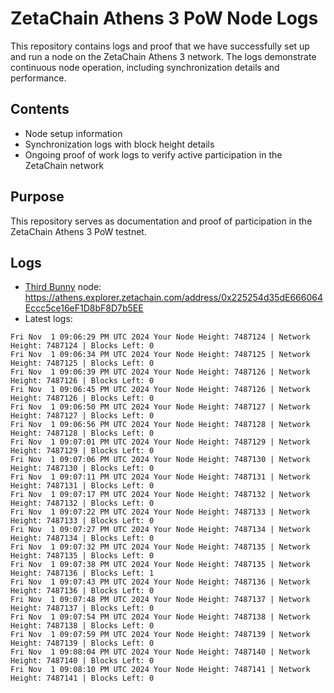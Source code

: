 # ZetaChain Athens 3 PoW Node Logs
This repository contains logs and proof that we have successfully set up and run a node on the ZetaChain Athens 3 network. The logs demonstrate continuous node operation, including synchronization details and performance.

## Contents
- Node setup information
- Synchronization logs with block height details
- Ongoing proof of work logs to verify active participation in the ZetaChain network

## Purpose
This repository serves as documentation and proof of participation in the ZetaChain Athens 3 PoW testnet.

## Logs

- [Third Bunny](https://thirdbunny.xyz/) node: https://athens.explorer.zetachain.com/address/0x225254d35dE666064Eccc5ce16eF1D8bF8D7b5EE
- Latest logs:
```
Fri Nov  1 09:06:29 PM UTC 2024 Your Node Height: 7487124 | Network Height: 7487124 | Blocks Left: 0
Fri Nov  1 09:06:34 PM UTC 2024 Your Node Height: 7487125 | Network Height: 7487125 | Blocks Left: 0
Fri Nov  1 09:06:39 PM UTC 2024 Your Node Height: 7487126 | Network Height: 7487126 | Blocks Left: 0
Fri Nov  1 09:06:45 PM UTC 2024 Your Node Height: 7487126 | Network Height: 7487126 | Blocks Left: 0
Fri Nov  1 09:06:50 PM UTC 2024 Your Node Height: 7487127 | Network Height: 7487127 | Blocks Left: 0
Fri Nov  1 09:06:56 PM UTC 2024 Your Node Height: 7487128 | Network Height: 7487128 | Blocks Left: 0
Fri Nov  1 09:07:01 PM UTC 2024 Your Node Height: 7487129 | Network Height: 7487129 | Blocks Left: 0
Fri Nov  1 09:07:06 PM UTC 2024 Your Node Height: 7487130 | Network Height: 7487130 | Blocks Left: 0
Fri Nov  1 09:07:11 PM UTC 2024 Your Node Height: 7487131 | Network Height: 7487131 | Blocks Left: 0
Fri Nov  1 09:07:17 PM UTC 2024 Your Node Height: 7487132 | Network Height: 7487132 | Blocks Left: 0
Fri Nov  1 09:07:22 PM UTC 2024 Your Node Height: 7487133 | Network Height: 7487133 | Blocks Left: 0
Fri Nov  1 09:07:27 PM UTC 2024 Your Node Height: 7487134 | Network Height: 7487134 | Blocks Left: 0
Fri Nov  1 09:07:32 PM UTC 2024 Your Node Height: 7487135 | Network Height: 7487135 | Blocks Left: 0
Fri Nov  1 09:07:38 PM UTC 2024 Your Node Height: 7487135 | Network Height: 7487136 | Blocks Left: 1
Fri Nov  1 09:07:43 PM UTC 2024 Your Node Height: 7487136 | Network Height: 7487136 | Blocks Left: 0
Fri Nov  1 09:07:48 PM UTC 2024 Your Node Height: 7487137 | Network Height: 7487137 | Blocks Left: 0
Fri Nov  1 09:07:54 PM UTC 2024 Your Node Height: 7487138 | Network Height: 7487138 | Blocks Left: 0
Fri Nov  1 09:07:59 PM UTC 2024 Your Node Height: 7487139 | Network Height: 7487139 | Blocks Left: 0
Fri Nov  1 09:08:04 PM UTC 2024 Your Node Height: 7487140 | Network Height: 7487140 | Blocks Left: 0
Fri Nov  1 09:08:10 PM UTC 2024 Your Node Height: 7487141 | Network Height: 7487141 | Blocks Left: 0
```
